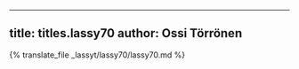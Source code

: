
---
title: titles.lassy70
author: Ossi Törrönen
---
{% translate_file _lassyt/lassy70/lassy70.md %}